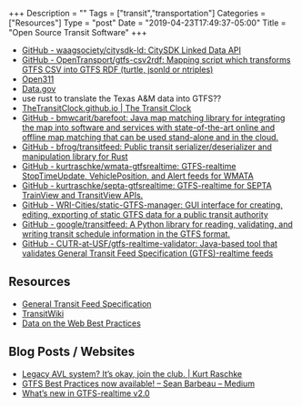 +++
Description = ""
Tags = ["transit","transportation"]
Categories = ["Resources"]
Type = "post"
Date = "2019-04-23T17:49:37-05:00"
Title = "Open Source Transit Software"
+++

- [GitHub - waagsociety/citysdk-ld: CitySDK Linked Data API](https://github.com/waagsociety/citysdk-ld)
- [GitHub - OpenTransport/gtfs-csv2rdf: Mapping script which transforms GTFS CSV into GTFS RDF (turtle, jsonld or ntriples)](https://github.com/OpenTransport/gtfs-csv2rdf)
- [Open311](http://www.open311.org/)
- [Data.gov](https://www.data.gov/)
- use rust to translate the Texas A&M data into GTFS??
- [TheTransitClock.github.io | The Transit Clock](https://thetransitclock.github.io/)
- [GitHub - bmwcarit/barefoot: Java map matching library for integrating the map into software and services with state-of-the-art online and offline map matching that can be used stand-alone and in the cloud.](https://github.com/bmwcarit/barefoot)
- [GitHub - bfrog/transitfeed: Public transit serializer/deserializer and manipulation library for Rust](https://github.com/bfrog/transitfeed)
- [GitHub - kurtraschke/wmata-gtfsrealtime: GTFS-realtime StopTimeUpdate, VehiclePosition, and Alert feeds for WMATA](https://github.com/kurtraschke/wmata-gtfsrealtime)
- [GitHub - kurtraschke/septa-gtfsrealtime: GTFS-realtime for SEPTA TrainView and TransitView APIs.](https://github.com/kurtraschke/septa-gtfsrealtime)
- [GitHub - WRI-Cities/static-GTFS-manager: GUI interface for creating, editing, exporting of static GTFS data for a public transit authority](https://github.com/WRI-Cities/static-GTFS-manager)
- [GitHub - google/transitfeed: A Python library for reading, validating, and writing transit schedule information in the GTFS format.](https://github.com/google/transitfeed)
- [GitHub - CUTR-at-USF/gtfs-realtime-validator: Java-based tool that validates General Transit Feed Specification (GTFS)-realtime feeds](https://github.com/CUTR-at-USF/gtfs-realtime-validator)

## Resources

- [General Transit Feed Specification](https://gtfs.org/best-practices/)
- [TransitWiki](https://www.transitwiki.org/TransitWiki/index.php/Main_Page)
- [Data on the Web Best Practices](https://www.w3.org/TR/dwbp/)

## Blog Posts / Websites

- [Legacy AVL system? It’s okay, join the club. | Kurt Raschke](https://kurtraschke.com/2015/01/legacy-avl-export/)
- [GTFS Best Practices now available! – Sean Barbeau – Medium](https://medium.com/@sjbarbeau/gtfs-best-practices-now-available-88ac67194233)
- [What’s new in GTFS-realtime v2.0](https://medium.com/@sjbarbeau/whats-new-in-gtfs-realtime-v2-0-cd45e6a861e9)